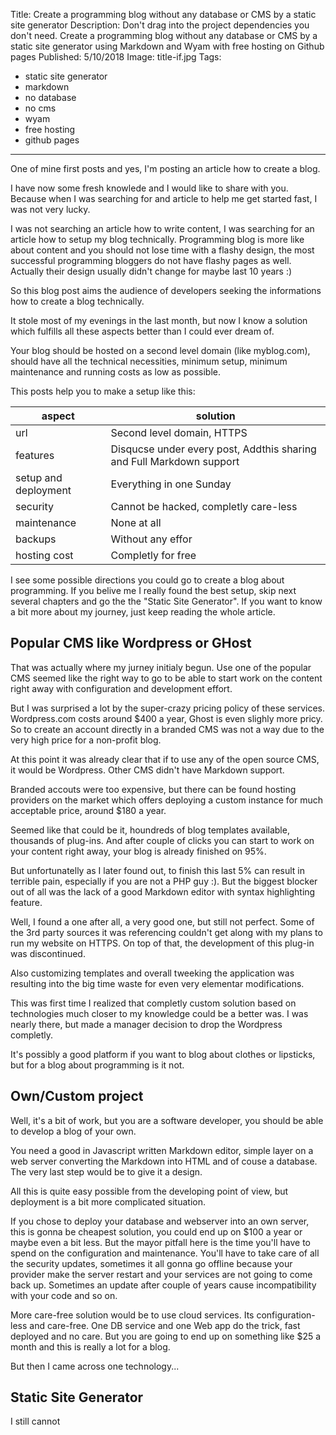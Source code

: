 Title: Create a programming blog without any database or CMS by a static site generator
Description: Don't drag into the project dependencies you don't need. Create a programming blog without any database or CMS by a static site generator using Markdown and Wyam with free hosting on Github pages
Published: 5/10/2018
Image: title-if.jpg
Tags: 
- static site generator
- markdown
- no database
- no cms
- wyam
- free hosting
- github pages
---

One of mine first posts and yes, I'm posting an article how to create a blog. 

I have now some fresh knowlede and I would like to share with you. Because when I was searching for and article to help me get started fast, I was not very lucky.

I was not searching an article how to write content, I was searching for an article how to setup my blog technically. Programming blog is more like about content and you should not lose time with a flashy design, the most successful programming bloggers do not have flashy pages as well. Actually their design usually didn't change for maybe last 10 years :)

So this blog post aims the audience of developers seeking the informations how to create a blog technically.

It stole most of my evenings in the last month, but now I know a solution which fulfills all these aspects better than I could ever dream of.

Your blog should be hosted on a second level domain (like myblog.com), should have all the technical necessities, minimum setup, minimum maintenance and running costs as low as possible.

This posts help you to make a setup like this:


| aspect | solution |
|--|--|
| url |Second level domain, HTTPS|
| features | Disqucse under every post, Addthis sharing and Full Markdown support|
| setup and deployment | Everything in one Sunday|
|security | Cannot be hacked, completly care-less|
| maintenance | None at all|
| backups | Without any effor|
| hosting cost | Completly for free|



I see some possible directions you could go to create a blog about programming. If you belive me I really found the best setup, skip next several chapters and go the the "Static Site Generator". If you want to know a bit more about my journey, just keep reading the whole article.

## Popular CMS like Wordpress or GHost
That was actually where my jurney initialy begun. Use one of the popular CMS seemed like the right way to go to be able to start work on the content right away with configuration and development effort. 

But I was surprised a lot by the super-crazy pricing policy of these services. Wordpress.com costs around $400 a year, Ghost is even slighly more pricy. So to create an account directly in a branded CMS was not a way due to the very high price for a non-profit blog.

At this point it was already clear that if to use any of the open source CMS, it would be Wordpress. Other CMS didn't have Markdown support.

Branded accouts were too expensive, but there can be found hosting providers on the market which offers deploying a custom instance for much acceptable price, around $180 a year.

Seemed like that could be it, houndreds of blog templates available, thousands of plug-ins. And after couple of clicks you can start to work on your content right away, your blog is already finished on 95%.

But unfortunatelly as I later found out, to finish this last 5% can result in terrible pain, especially if you are not a PHP guy :). But the biggest blocker out of all was the lack of a good Markdown editor with syntax highlighting feature. 

Well, I found a one after all, a very good one, but still not perfect. Some of the 3rd party sources it was referencing couldn't get along with my plans to run my website on HTTPS.
On top of that, the development of this plug-in was discontinued.

Also customizing templates and overall tweeking the application was resulting into the big time waste for even very elementar modifications.

This was first time I realized that completly custom solution based on technologies much closer to my knowledge could be a better was. I was nearly there, but made a manager decision to drop the Wordpress completly.

It's possibly a good platform if you want to blog about clothes or lipsticks, but for a blog about programming is it not.

## Own/Custom project
Well, it's a bit of work, but you are a software developer, you should be able to develop a blog of your own. 

You need a good in Javascript written Markdown editor, simple layer on a web server converting the Markdown into HTML and of couse a database. The very last step would be to give it a design.

All this is quite easy possible from the developing point of view, but deployment is a bit more complicated situation.

If you chose to deploy your database and webserver into an own server, this is gonna be cheapest solution, you could end up on $100 a year or maybe even a bit less. But the mayor pitfall here is the time you'll have to spend on the configuration and maintenance. You'll have to take care of all the security updates, sometimes it all gonna go offline because your provider make the server restart and your services are not going to come back up. Sometimes an update after couple of years cause incompatibility with your code and so on.

More care-free solution would be to use cloud services. Its configuration-less and care-free. One DB service and one Web app do the trick, fast deployed and no care. But you are going to end up on something like $25 a month and this is really a lot for a blog.

But then I came across one technology...

## Static Site Generator
I still cannot 
<!--stackedit_data:
eyJoaXN0b3J5IjpbMTI5MDk5OTE2NV19
-->